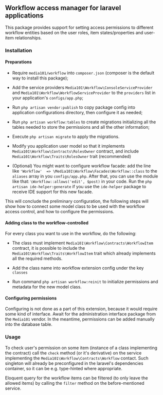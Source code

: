## Workflow access manager for laravel applications

This package provides support for setting access permissions to different workflow entities based on
the user roles, item states/properties and user-item relationships.

### Installation

#### Preparations

* Require `media101/workflow` into `composer.json` (composer is the default way to install this package);

* Add the service providers `Media101\Workflow\ConsoleServiceProvider` and `Media101\Workflow\WorkflowServiceProvider`
to the `providers` list in your application's `configs/app.php`;

* Run `php artisan vendor:publish` to copy package config into application configurations directory,
then configure it as needed;

* Run `php artisan workflow:tables` to create migrations initializing all the tables needed to store the permissions
and all the other information;

* Execute `php artisan migrate` to apply the migrations.

* Modify you application user model so that it implements `Media101\Workflow\Contracts\RolesOwner` contract, and
include `Media101\Workflow\Traits\RolesOwner` trait (recommended)

* (Optional) You might want to configure workflow facade: add the line like
`'Workflow'  => \Media101\Workflow\Facades\Workflow::class` to the `aliases` array in you `configs/app.php`.
After that, you can use the module like that: `\Workflow::allows('edit', $post)` in your code.
Run the `php artisan ide-helper:generate` if you use the `ide-helper` package to receive IDE support for this new facade.

This will conclude the preliminary configuration, the following steps will show how to connect some model class
to be used with the workflow access control, and how to configure the permissions.

#### Adding class to the workflow-controlled

For every class you want to use in the workflow, do the following:

* The class must implement `Media101\Workflow\Contracts\WorkflowItem` contract, it is possible to include the
`Media101\Workflow\Traits\WorkflowItem` trait which already implements all the required methods.

* Add the class name into workflow extension config under the key `classes`

* Run command `php artisan workflow:reinit` to initialize permissions and metadata for the new model class.

#### Configuring permissions

Configuring is not done as a part of this extension, because it would require some kind of interface. Await for the
administration interface package from the `Media101` vendor. In the meantime, permissions can be added manually into
the database table.

### Usage

To check user's permission on some item (instance of a class implementing the contract) call the `check` method
(or it's derivative) on the service implementing the `Media101\Workflow\Contracts\Workflow` contact. Such singleton will
already be preconfigured in the laravel's dependencies container, so it can be e.g. type-hinted where appropriate.

Eloquent query for the workflow items can be filtered (to only leave the allowed items) by calling the `filter` method
on the before-mentioned service.
